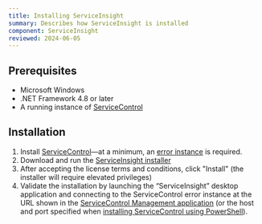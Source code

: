 ```yaml
---
title: Installing ServiceInsight
summary: Describes how ServiceInsight is installed
component: ServiceInsight
reviewed: 2024-06-05
---
```


## Prerequisites

- Microsoft Windows
- .NET Framework 4.8 or later
- A running instance of [ServiceControl](/servicecontrol)

## Installation

1. Install [ServiceControl](/servicecontrol/installation.md)—at a minimum, an [error instance](/servicecontrol/#servicecontrol-instance-types) is required.
1. Download and run the [ServiceInsight installer](https://github.com/Particular/ServiceInsight/releases)
1. After accepting the license terms and conditions, click "Install" (the installer will require elevated privileges)
1. Validate the installation by launching the “ServiceInsight” desktop application and connecting to the ServiceControl error instance at the URL shown in the [ServiceControl Management application](/servicecontrol/installation.md#installing-servicecontrol-instances) (or the host and port specified when [installing ServiceControl using PowerShell](/servicecontrol/powershell.md)). 
